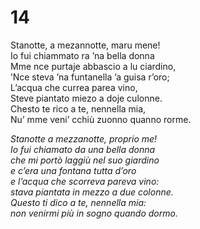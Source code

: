 # 14  
  
Stanotte, a mezannotte, maru mene!  
Io fui chiammato ra ’na bella donna  
Mme nce purtaje abbascio a lu ciardino,  
’Nce steva ’na funtanella ’a guisa r’oro;  
L’acqua che currea parea vino,  
Steve piantato miezo a doje culonne.  
Chesto te rico a te, nennella mia,  
Nu’ mme veni’ cchiù zuonno quanno rorme.

*Stanotte a mezzanotte, proprio me!  
Io fui chiamato da una bella donna  
che mi portò laggiù nel suo giardino  
e c’era una fontana tutta d’oro  
e l’acqua che scorreva pareva vino:  
stava piantata in mezzo a due colonne.  
Questo ti dico a te, nennella mia:  
non venirmi più in sogno quando dormo.*


